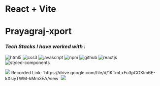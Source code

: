 # React + Vite

<h1>Prayagraj-xport</h1>
<h3><i>Tech Stacks I have worked with :</i></h3>

  <p>
    <img src="https://img.shields.io/badge/HTML5-E34F26?style=for-the-badge&logo=html5&logoColor=white" alt="html5" />
    <img src="https://img.shields.io/badge/CSS3-1572B6?style=for-the-badge&logo=css3&logoColor=white" alt="css3" />
    <img src="https://img.shields.io/badge/JavaScript-323330?style=for-the-badge&logo=javascript&logoColor=F7DF1E"
      alt="javascript" />
    <img src="https://img.shields.io/badge/npm-CB3837?style=for-the-badge&logo=npm&logoColor=white" alt="npm" />
    <img src="https://img.shields.io/badge/GitHub-100000?style=for-the-badge&logo=github&logoColor=white"
      alt="github" />
    <img src="https://img.shields.io/badge/React-20232A?style=for-the-badge&logo=react&logoColor=61DAFB"
      alt="reactjs" />
    <img
      src="https://img.shields.io/badge/styled--components-DB7093?style=for-the-badge&logo=styled-components&logoColor=white"
      alt="styled-components" />
  </p>
<img src="https://cdn-images-1.medium.com/max/800/1*Xr7DPiGDeq9AuJ7f6NgQTA.png"/>
Recorded Link: `https://drive.google.com/file/d/1KTmLxFu3pCGXlm6E-kXsiyTWM-kMm3EA/view`
<img src="https://cdn-images-1.medium.com/v2/resize:fit:800/1*Xr7DPiGDeq9AuJ7f6NgQTA.png">
